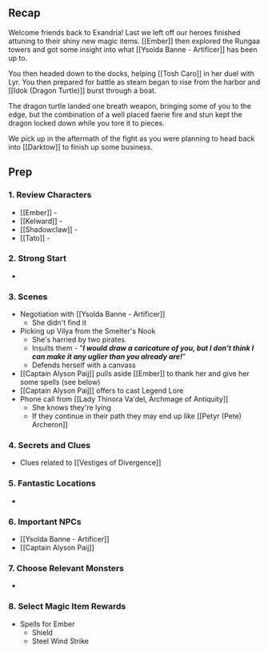 
## Recap

Welcome friends back to Exandria! Last we left off our heroes finished attuning to their shiny new magic items. [[Ember]] then explored the Rungaa towers and got some insight into what [[Ysolda Banne - Artificer]] has been up to.

You then headed down to the docks, helping [[Tosh Caro]] in her duel with Lyr. You then prepared for battle as steam began to rise from the harbor and [[Idok (Dragon Turtle)]] burst through a boat.

The dragon turtle landed one breath weapon, bringing some of you to the edge, but the combination of a well placed faerie fire and stun kept the dragon locked down while you tore it to pieces.

We pick up in the aftermath of the fight as you were planning to head back into [[Darktow]] to finish up some business.

## Prep
### 1. Review Characters

* [[Ember]] - 
* [[Kelward]] -
* [[Shadowclaw]] - 
* [[Tato]] - 

### 2. Strong Start

* 

### 3. Scenes

* Negotiation with [[Ysolda Banne - Artificer]]
	* She didn't find it
* Picking up Vilya from the Smelter's Nook
	* She's harried by two pirates
	* Insults them - "***I would draw a caricature of you, but I don't think I can make it any uglier than you already are!***"
	* Defends herself with a canvass
* [[Captain Alyson Paij]] pulls aside [[Ember]] to thank her and give her some spells (see below)
* [[Captain Alyson Paij]] offers to cast Legend Lore
* Phone call from [[Lady Thinora Va'del, Archmage of Antiquity]]
	* She knows they're lying
	* If they continue in their path they may end up like [[Petyr (Pete) Archeron]]

### 4. Secrets and Clues

* Clues related to [[Vestiges of Divergence]]

### 5. Fantastic Locations

* 

### 6. Important NPCs

* [[Ysolda Banne - Artificer]]
* [[Captain Alyson Paij]]

### 7. Choose Relevant Monsters

* 

### 8. Select Magic Item Rewards

* Spells for Ember
	* Shield
	* Steel Wind Strike

